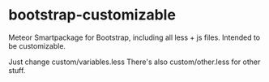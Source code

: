 bootstrap-customizable
==============

Meteor Smartpackage for Bootstrap, including all less + js files. Intended to be customizable.

Just change custom/variables.less
There's also custom/other.less for other stuff.
